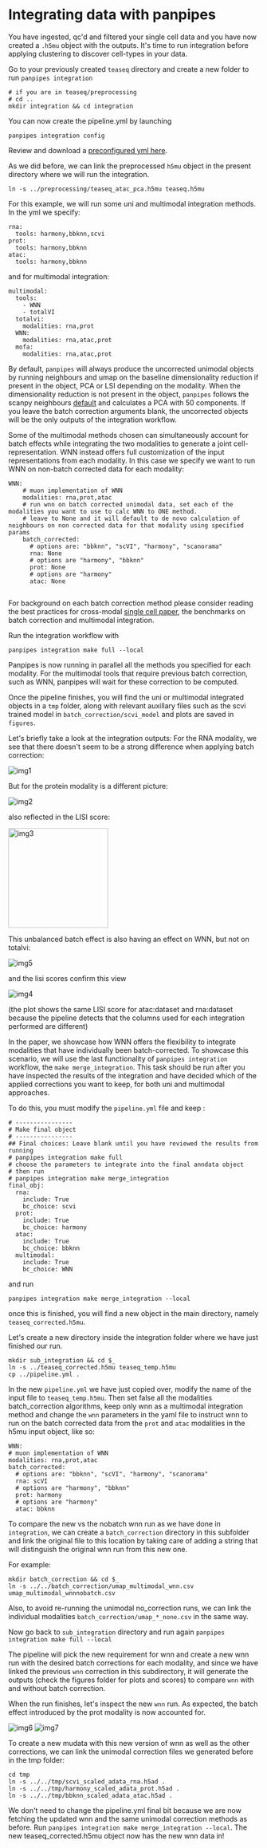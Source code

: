 # Integrating data with panpipes

You have ingested, qc'd and filtered your single cell data and you have now created a `.h5mu` object with the outputs.
It's time to run integration before applying clustering to discover cell-types in your data.

Go to your previously created `teaseq` directory and create a new folder to run `panpipes integration`

```
# if you are in teaseq/preprocessing
# cd ..
mkdir integration && cd integration
```
You can now create the pipeline.yml by launching 

```
panpipes integration config
```

Review and download a [preconfigured yml here](pipeline_yml.md).

As we did before, we can link the preprocessed `h5mu` object in the present directory where we will run the integration.

```
ln -s ../preprocessing/teaseq_atac_pca.h5mu teaseq.h5mu
```

For this example, we will run some uni and multimodal integration methods. 
In the yml we specify:

```
rna:
  tools: harmony,bbknn,scvi
prot:
  tools: harmony,bbknn
atac: 
  tools: harmony,bbknn
```

and for multimodal integration:
```
multimodal:
  tools:
    - WNN
    - totalVI
  totalvi:
    modalities: rna,prot
  WNN: 
    modalities: rna,atac,prot 
  mofa: 
    modalities: rna,atac,prot

```
By default, `panpipes` will always produce the uncorrected unimodal objects by running neighbours and umap on the baseline dimensionality reduction if present in the object, PCA or LSI depending on the modality. 
When the dimensionality reduction is not present in the object, `panpipes` follows the scanpy neighbours [default](https://github.com/scverse/scanpy/blob/master/scanpy/tools/_utils.py#L28) and calculates a PCA with 50 components. 
If you leave the batch correction arguments blank, the uncorrected objects will be the only outputs of the integration workflow.

Some of the multimodal methods chosen can simultaneously account for batch effects while integrating the two modalities to generate a joint cell-representation. WNN instead offers full customization of the input representations from each modality. In this case we specify we want to run WNN on non-batch corrected data for each modality:

```
WNN:
    # muon implementation of WNN 
    modalities: rna,prot,atac 
    # run wnn on batch corrected unimodal data, set each of the modalities you want to use to calc WNN to ONE method.
    # leave to None and it will default to de novo calculation of neighbours on non corrected data for that modality using specified params 
    batch_corrected:
      # options are: "bbknn", "scVI", "harmony", "scanorama"
      rna: None
      # options are "harmony", "bbknn"
      prot: None
      # options are "harmony"
      atac: None 
  
```

For background on each batch correction method please consider reading the best practices for cross-modal [single cell paper](https://github.com/scverse/scanpy/blob/master/scanpy/tools/_utils.py#L28), the benchmarks on batch correction and multimodal integration.

Run the integration workflow with 

```
panpipes integration make full --local
```

Panpipes is now running in parallel all the methods you specified for each modality. For the multimodal tools that require previous batch correction, such as WNN, panpipes will wait for these correction to be computed.

Once the pipeline finishes, you will find the uni or multimodal integrated objects in a `tmp` folder, along with relevant auxillary files such as the scvi trained model in `batch_correction/scvi_model` and plots are saved in `figures`.

Let's briefly take a look at the integration outputs:
For the RNA modality, we see that there doesn't seem to be a strong difference when applying batch correction:

<img src="https://github.com/DendrouLab/panpipes-tutorials/blob/main/docs/uni_multi_integration/figures/rna/umap_method_rna:dataset.png?raw=true" alt="img1" >

But for the protein modality is a different picture:

<img src="https://github.com/DendrouLab/panpipes-tutorials/blob/main/docs/uni_multi_integration/figures/prot/umap_method_prot:orig.ident.png?raw=true" alt="img2" >

also reflected in the LISI score:

<img src="https://github.com/DendrouLab/panpipes-tutorials/blob/main/docs/uni_multi_integration/figures/prot/LISI_scores.png?raw=true" alt="img3" height = 200>

This unbalanced batch effect is also having an effect on WNN, but not on totalvi:

<img src="https://github.com/DendrouLab/panpipes-tutorials/blob/main/docs/uni_multi_integration/figures/multimodal/umap_method_atac:dataset.png?raw=true" alt="img5">

and the lisi scores confirm this view

<img src="https://github.com/DendrouLab/panpipes-tutorials/blob/main/docs/uni_multi_integration/figures/multimodal/LISI_scores.png?raw=true" alt="img4">

(the plot shows the same LISI score for atac:dataset and rna:dataset because the pipeline detects that the columns used for each integration performed are different)



In the paper, we showcase how WNN offers the flexibility to integrate modalities that have individually been batch-corrected.
To showcase this scenario, we will use the last functionality of `panpipes integration` workflow, the `make merge_integration`. This task should be run after you have inspected the results of the integration and have decided which of the applied corrections you want to keep, for both uni and multimodal approaches.

To do this, you must modify the `pipeline.yml` file and keep :

```
# ----------------
# Make final object
# ----------------
## Final choices: Leave blank until you have reviewed the results from running
# panpipes integration make full
# choose the parameters to integrate into the final anndata object
# then run
# panpipes integration make merge_integration
final_obj:
  rna:
    include: True
    bc_choice: scvi
  prot:
    include: True
    bc_choice: harmony
  atac:
    include: True
    bc_choice: bbknn
  multimodal:
    include: True
    bc_choice: WNN

```
and run 

```
panpipes integration make merge_integration --local
```

once this is finished, you will find a new object in the main directory, namely `teaseq_corrected.h5mu`.

Let's create a new directory inside the integration folder where we have just finished our run.

```
mkdir sub_integration && cd $_
ln -s ../teaseq_corrected.h5mu teaseq_temp.h5mu
cp ../pipeline.yml .
```

In the new `pipeline.yml` we have just copied over, modify the name of the input file to `teaseq_temp.h5mu`. 
Then set false all the modalities batch_correction algorithms, keep only wnn as a multimodal integration method and change the `wnn` parameters in the yaml file to instruct wnn to run on the batch corrected data from the `prot` and `atac` modalities in the h5mu input object, like so:

```
WNN:
# muon implementation of WNN 
modalities: rna,prot,atac 
batch_corrected:
  # options are: "bbknn", "scVI", "harmony", "scanorama"
  rna: scVI
  # options are "harmony", "bbknn"
  prot: harmony
  # options are "harmony"
  atac: bbknn
```


To compare the new vs the nobatch wnn run as we have done in `integration`, we can create a `batch_correction` directory in this subfolder and link the original file to this location by taking care of adding a string that will distinguish the original wnn run from this new one.

For example: 


```
mkdir batch_correction && cd $_
ln -s ../../batch_correction/umap_multimodal_wnn.csv umap_multimodal_wnnnobatch.csv
```

Also, to avoid re-running the unimodal no_correction runs, we can link the individual modalities `batch_correction/umap_*_none.csv` in the same way.

Now go back to `sub_integration` directory and run again `panpipes integration make full --local`

The pipeline will pick the new requirement for wnn and create a new wnn run with the desired batch corrections for each modality, and since we have linked the previous `wnn` correction in this subdirectory, it will generate the outputs (check the figures folder for plots and scores) to compare `wnn` with and without batch correction.

When the run finishes, let's inspect the new `wnn` run. As expected, the batch effect introduced by the prot modality is now accounted for.


<img src="https://github.com/DendrouLab/panpipes-tutorials/blob/main/docs/uni_multi_integration/sub_int_figures/umap_method_rna:dataset.png?raw=true" alt="img6">


<img src="https://github.com/DendrouLab/panpipes-tutorials/blob/main/docs/uni_multi_integration/sub_int_figures/LISI_scores.png?raw=true" alt="img7">


To create a new mudata with this new version of wnn as well as the other corrections, we can link the unimodal correction files we generated before in the tmp folder:


```
cd tmp
ln -s ../../tmp/scvi_scaled_adata_rna.h5ad .
ln -s ../../tmp/harmony_scaled_adata_prot.h5ad .
ln -s ../../tmp/bbknn_scaled_adata_atac.h5ad .
```

We don't need to change the pipeline.yml final bit because we are now fetching the updated wnn and the same unimodal correction methods as before. 
Run `panpipes integration make merge_integration --local`. The new teaseq_corrected.h5mu object now has the new wnn data in! 